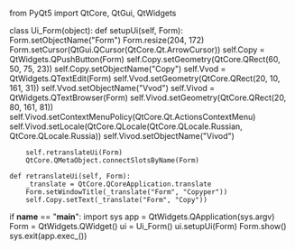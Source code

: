 from PyQt5 import QtCore, QtGui, QtWidgets

class Ui_Form(object):
    def setupUi(self, Form):
        Form.setObjectName("Form")
        Form.resize(204, 172)
        Form.setCursor(QtGui.QCursor(QtCore.Qt.ArrowCursor))
        self.Copy = QtWidgets.QPushButton(Form)
        self.Copy.setGeometry(QtCore.QRect(60, 50, 75, 23))
        self.Copy.setObjectName("Copy")
        self.Vvod = QtWidgets.QTextEdit(Form)
        self.Vvod.setGeometry(QtCore.QRect(20, 10, 161, 31))
        self.Vvod.setObjectName("Vvod")
        self.Vivod = QtWidgets.QTextBrowser(Form)
        self.Vivod.setGeometry(QtCore.QRect(20, 80, 161, 81))
        self.Vivod.setContextMenuPolicy(QtCore.Qt.ActionsContextMenu)
        self.Vivod.setLocale(QtCore.QLocale(QtCore.QLocale.Russian, QtCore.QLocale.Russia))
        self.Vivod.setObjectName("Vivod")

        self.retranslateUi(Form)
        QtCore.QMetaObject.connectSlotsByName(Form)

    def retranslateUi(self, Form):
        _translate = QtCore.QCoreApplication.translate
        Form.setWindowTitle(_translate("Form", "Copyper"))
        self.Copy.setText(_translate("Form", "Copy"))

if __name__ == "__main__":
  import sys
  app = QtWidgets.QApplication(sys.argv)
  Form = QtWidgets.QWidget()
  ui = Ui_Form()
  ui.setupUi(Form)
  Form.show()
  sys.exit(app.exec_())
